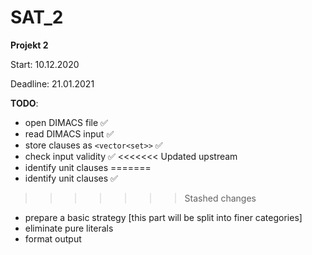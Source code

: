# SAT_2

**Projekt 2**

Start: 10.12.2020

Deadline: 21.01.2021

**TODO**:

- open DIMACS file :white_check_mark:
- read DIMACS input :white_check_mark:
- store clauses as `<vector<set>>` :white_check_mark:
- check input validity :white_check_mark:
<<<<<<< Updated upstream
- identify unit clauses 
=======
- identify unit clauses :white_check_mark:
>>>>>>> Stashed changes
- prepare a basic strategy [this part will be split into finer categories]
- eliminate pure literals
- format output
